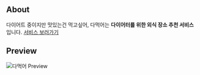 ## About

다이어트 중이지만 맛있는건 먹고싶어, 다먹어는 **다이어터를 위한 외식 장소 추천 서비스**입니다. [서비스 보러가기](https://eat-all.io/)

## Preview

![다먹어 Preview](https://user-images.githubusercontent.com/28650320/127968167-9f548fbf-b17c-4bcf-b3dc-e68412a6af01.gif)



